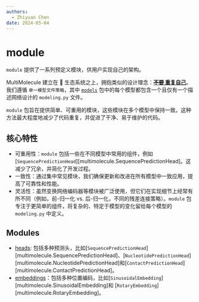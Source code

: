 ```yaml
---
authors:
  - Zhiyuan Chen
date: 2024-05-04
---
```


# module

`module` 提供了一系列预定义模块，供用户实现自己的架构。

MultiMolecule 建立在 :hugs: 生态系统之上，拥抱类似的设计理念：[**~~不要~~ 重复自己**](https://huggingface.co/blog/transformers-design-philosophy)。
我们遵循 `单一模型文件策略`，其中 [`models`](../models) 包中的每个模型都包含一个且仅有一个描述网络设计的 `modeling.py` 文件。

`module` 包旨在提供简单、可重用的模块，这些模块在多个模型中保持一致。这种方法最大程度地减少了代码重复，并促进了干净、易于维护的代码。

## 核心特性

- 可重用性：`module` 包括一些在不同模型中常用的组件，例如 [`SequencePredictionHead`][multimolecule.SequencePredictionHead]。这减少了冗余，并简化了开发过程。
- 一致性：通过集中常见模块，我们确保更新和改进在所有模型中一致应用，提高了可靠性和性能。
- 灵活性：虽然变换网络编码器等模块被广泛使用，但它们在实现细节上经常有所不同（例如，前-归一化 vs. 后-归一化，不同的残差连接策略）。`module` 包专注于更简单的组件，将复杂的、特定于模型的变化留给每个模型的 `modeling.py` 中定义。

## Modules

- [heads](heads): 包括多种预测头，比如[`SequencePredictionHead`][multimolecule.SequencePredictionHead]、[`NucleotidePredictionHead`][multimolecule.NucleotidePredictionHead]和[`ContactPredictionHead`][multimolecule.ContactPredictionHead]。
- [embeddings](embeddings)：包括多种位置编码，比如[`SinusoidalEmbedding`][multimolecule.SinusoidalEmbedding]和 [`RotaryEmbedding`][multimolecule.RotaryEmbedding]。
